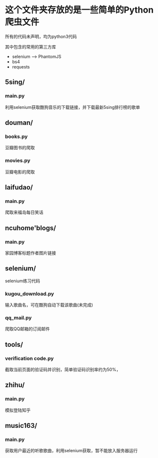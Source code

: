 # 这个文件夹存放的是一些简单的Python爬虫文件

所有的代码未声明，均为python3代码

其中包含的常用的第三方库

- selenium --> PhantomJS
- bs4
- requests


## 5sing/
### main.py
利用selenium获取酷狗音乐的下载链接，并下载最新5sing排行榜的歌单


## douman/
### books.py
豆瓣图书的爬取
### movies.py
豆瓣电影的爬取


## laifudao/
### main.py
爬取来福岛每日笑话


## ncuhome'blogs/
### main.py
家园博客标题作者图片链接


## selenium/
selenium练习代码
### kugou_download.py
输入歌曲名，可在酷狗自动下载该歌曲(未完成)
### qq_mail.py
爬取QQ邮箱的订阅邮件


## tools/
### verification code.py
截取当前页面的验证码并识别，简单验证码识别率约为50%，

## zhihu/
### main.py
模拟登陆知乎


## music163/
### main.py
获取用户最近的听歌歌曲，利用selenium获取，暂不能放入服务器运行
